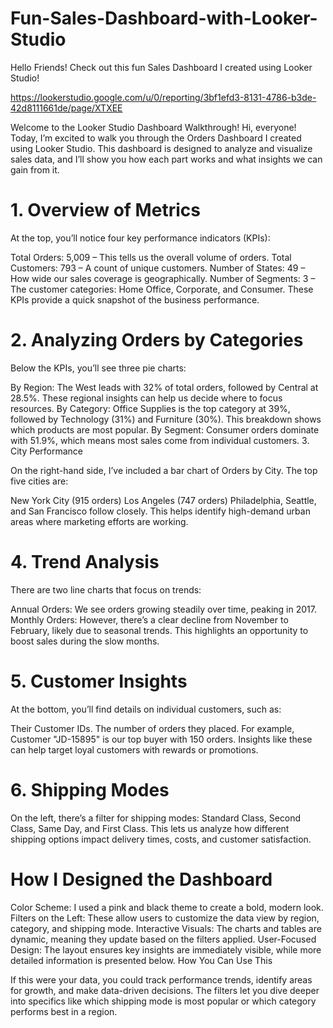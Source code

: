 # Fun-Sales-Dashboard-with-Looker-Studio
Hello Friends! Check out this fun Sales Dashboard I created using Looker Studio!

https://lookerstudio.google.com/u/0/reporting/3bf1efd3-8131-4786-b3de-42d8111661de/page/XTXEE

Welcome to the Looker Studio Dashboard Walkthrough!
Hi, everyone! Today, I’m excited to walk you through the Orders Dashboard I created using Looker Studio. This dashboard is designed to analyze and visualize sales data, and I’ll show you how each part works and what insights we can gain from it.

# 1. Overview of Metrics

At the top, you’ll notice four key performance indicators (KPIs):

Total Orders: 5,009 – This tells us the overall volume of orders.
Total Customers: 793 – A count of unique customers.
Number of States: 49 – How wide our sales coverage is geographically.
Number of Segments: 3 – The customer categories: Home Office, Corporate, and Consumer.
These KPIs provide a quick snapshot of the business performance.

# 2. Analyzing Orders by Categories

Below the KPIs, you’ll see three pie charts:

By Region: The West leads with 32% of total orders, followed by Central at 28.5%. These regional insights can help us decide where to focus resources.
By Category: Office Supplies is the top category at 39%, followed by Technology (31%) and Furniture (30%). This breakdown shows which products are most popular.
By Segment: Consumer orders dominate with 51.9%, which means most sales come from individual customers.
3. City Performance

On the right-hand side, I’ve included a bar chart of Orders by City. The top five cities are:

New York City (915 orders)
Los Angeles (747 orders)
Philadelphia, Seattle, and San Francisco follow closely.
This helps identify high-demand urban areas where marketing efforts are working.

# 4. Trend Analysis

There are two line charts that focus on trends:

Annual Orders: We see orders growing steadily over time, peaking in 2017.
Monthly Orders: However, there’s a clear decline from November to February, likely due to seasonal trends. This highlights an opportunity to boost sales during the slow months.

# 5. Customer Insights

At the bottom, you’ll find details on individual customers, such as:

Their Customer IDs.
The number of orders they placed. For example, Customer "JD-15895" is our top buyer with 150 orders. Insights like these can help target loyal customers with rewards or promotions.

# 6. Shipping Modes

On the left, there’s a filter for shipping modes: Standard Class, Second Class, Same Day, and First Class. This lets us analyze how different shipping options impact delivery times, costs, and customer satisfaction.

# How I Designed the Dashboard

Color Scheme: I used a pink and black theme to create a bold, modern look.
Filters on the Left: These allow users to customize the data view by region, category, and shipping mode.
Interactive Visuals: The charts and tables are dynamic, meaning they update based on the filters applied.
User-Focused Design: The layout ensures key insights are immediately visible, while more detailed information is presented below.
How You Can Use This

If this were your data, you could track performance trends, identify areas for growth, and make data-driven decisions.
The filters let you dive deeper into specifics like which shipping mode is most popular or which category performs best in a region.
